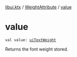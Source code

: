 [libui.ktx](../index.md) / [WeightAttribute](index.md) / [value](./value.md)

# value

`val value: `[`uiTextWeight`](../../libui/ui-text-weight.md)

Returns the font weight stored.

